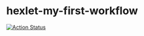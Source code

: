 # hexlet-my-first-workflow

[![Action Status](https://github.com/artemidus/hexlet-my-first-workflow/actions/workflows/hello-world.yml/badge.svg)](https://github.com/artemidus/hexlet-my-first-workflow/actions/workflows/hello-world.yml/badge.svg)

